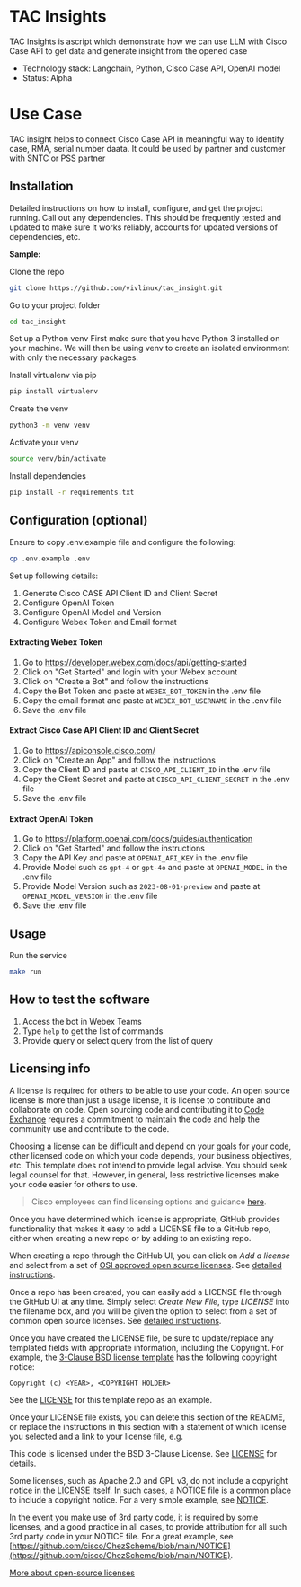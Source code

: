 # TAC Insights

TAC Insights is ascript which demonstrate how we can use LLM with Cisco Case API to get data and generate insight from the opened case

* Technology stack: Langchain, Python, Cisco Case API, OpenAI model
* Status:  Alpha

# Use Case

TAC insight helps to connect Cisco Case API in meaningful way to identify case, RMA, serial number daata.
It could be used by partner and customer with SNTC or PSS partner 


## Installation

Detailed instructions on how to install, configure, and get the project running. Call out any dependencies. This should be frequently tested and updated to make sure it works reliably, accounts for updated versions of dependencies, etc.

**Sample:**

Clone the repo
```bash
git clone https://github.com/vivlinux/tac_insight.git
```
Go to your project folder
```bash
cd tac_insight
```

Set up a Python venv
First make sure that you have Python 3 installed on your machine. We will then be using venv to create an isolated environment with only the necessary packages.

Install virtualenv via pip
```bash
pip install virtualenv
```

Create the venv
```bash
python3 -m venv venv
```

Activate your venv
```bash
source venv/bin/activate
```

Install dependencies
```bash
pip install -r requirements.txt
```

## Configuration (optional)

Ensure to copy .env.example file and configure the following:

```bash
cp .env.example .env
```
Set up following details:
1. Generate Cisco CASE API Client ID and Client Secret
2. Configure OpenAI Token
3. Configure OpenAI Model and Version
4. Configure Webex Token and Email format

#### Extracting Webex Token
1. Go to https://developer.webex.com/docs/api/getting-started
2. Click on "Get Started" and login with your Webex account
3. Click on "Create a Bot" and follow the instructions
4. Copy the Bot Token and paste at `WEBEX_BOT_TOKEN` in the .env file
5. Copy the email format and paste at `WEBEX_BOT_USERNAME` in the .env file
6. Save the .env file

#### Extract Cisco Case API Client ID and Client Secret
1. Go to https://apiconsole.cisco.com/
2. Click on "Create an App" and follow the instructions
3. Copy the Client ID and paste at `CISCO_API_CLIENT_ID` in the .env file
4. Copy the Client Secret and paste at `CISCO_API_CLIENT_SECRET` in the .env file
5. Save the .env file

#### Extract OpenAI Token
1. Go to https://platform.openai.com/docs/guides/authentication
2. Click on "Get Started" and follow the instructions
3. Copy the API Key and paste at `OPENAI_API_KEY` in the .env file
4. Provide Model such as `gpt-4` or `gpt-4o` and paste at `OPENAI_MODEL` in the .env file
5. Provide Model Version such as `2023-08-01-preview` and paste at `OPENAI_MODEL_VERSION` in the .env file
6. Save the .env file


## Usage
Run the service
```bash
make run
```

## How to test the software
1. Access the bot in Webex Teams
2. Type `help` to get the list of commands
3. Provide query or select query from the list of query

## Licensing info

A license is required for others to be able to use your code. An open source license is more than just a usage license, it is license to contribute and collaborate on code. Open sourcing code and contributing it to [Code Exchange](https://developer.cisco.com/codeexchange/) requires a commitment to maintain the code and help the community use and contribute to the code. 

Choosing a license can be difficult and depend on your goals for your code, other licensed code on which your code depends, your business objectives, etc.   This template does not intend to provide legal advise. You should seek legal counsel for that. However, in general, less restrictive licenses make your code easier for others to use.

> Cisco employees can find licensing options and guidance [here](https://wwwin-github.cisco.com/DevNet/DevNet-Code-Exchange/blob/master/GitHubUsage.md#licensing-guidance).

Once you have determined which license is appropriate, GitHub provides functionality that makes it easy to add a LICENSE file to a GitHub repo, either when creating a new repo or by adding to an existing repo.

When creating a repo through the GitHub UI, you can click on *Add a license* and select from a set of [OSI approved open source licenses](https://opensource.org/licenses). See [detailed instructions](https://help.github.com/articles/licensing-a-repository/#applying-a-license-to-a-repository-with-an-existing-license).

Once a repo has been created, you can easily add a LICENSE file through the GitHub UI at any time. Simply select *Create New File*, type *LICENSE* into the filename box, and you will be given the option to select from a set of common open source licenses. See [detailed instructions](https://docs.github.com/en/communities/setting-up-your-project-for-healthy-contributions/adding-a-license-to-a-repository).

Once you have created the LICENSE file, be sure to update/replace any templated fields with appropriate information, including the Copyright. For example, the [3-Clause BSD license template](https://opensource.org/licenses/BSD-3-Clause) has the following copyright notice:

`Copyright (c) <YEAR>, <COPYRIGHT HOLDER>`

See the [LICENSE](./LICENSE) for this template repo as an example.

Once your LICENSE file exists, you can delete this section of the README, or replace the instructions in this section with a statement of which license you selected and a link to your license file, e.g.

This code is licensed under the BSD 3-Clause License. See [LICENSE](./LICENSE) for details.

Some licenses, such as Apache 2.0 and GPL v3, do not include a copyright notice in the [LICENSE](./LICENSE) itself. In such cases, a NOTICE file is a common place to include a copyright notice. For a very simple example, see [NOTICE](./NOTICE). 

In the event you make use of 3rd party code, it is required by some licenses, and a good practice in all cases, to provide attribution for all such 3rd party code in your NOTICE file. For a great example, see [https://github.com/cisco/ChezScheme/blob/main/NOTICE](https://github.com/cisco/ChezScheme/blob/main/NOTICE).  

[More about open-source licenses](https://github.com/CiscoDevNet/code-exchange-repo-template/blob/main/manual-sample-repo/open-source_license_guide.md)


